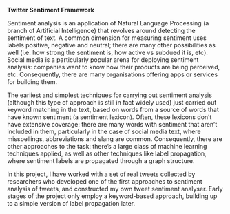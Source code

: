 **Twitter Sentiment Framework**

Sentiment analysis is an application of Natural Language Processing (a branch of Artificial Intelligence) that revolves around detecting the sentiment of text. A common dimension for measuring sentiment uses labels positive, negative and neutral; there are many other possibilities as well (i.e. how strong the sentiment is, how active vs subdued it is, etc). Social media is a particularly popular arena for deploying sentiment analysis: companies want to know how their products are being perceived, etc. Consequently, there are many organisations offering apps or services for building them.

The earliest and simplest techniques for carrying out sentiment analysis (although this type of approach is still in fact widely used) just carried out keyword matching in the text, based on words from a source of words that have known sentiment (a sentiment lexicon). Often, these lexicons don’t have extensive coverage: there are many words with sentiment that aren’t included in them, particularly in the case of social media text, where misspellings, abbreviations and slang are common. Consequently, there are other approaches to the task: there’s a large class of machine learning techniques applied, as well as other techniques like label propagation, where sentiment labels are propagated through a graph structure.

In this project, I have worked with a set of real tweets collected by researchers who developed one of the first approaches to sentiment analysis of tweets, and constructed my own tweet sentiment analyser. Early stages of the project only employ a keyword-based approach, building up to a simple version of label propagation later.
